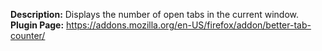 **Description:** Displays the number of open tabs in the current window.
**Plugin Page:** https://addons.mozilla.org/en-US/firefox/addon/better-tab-counter/
